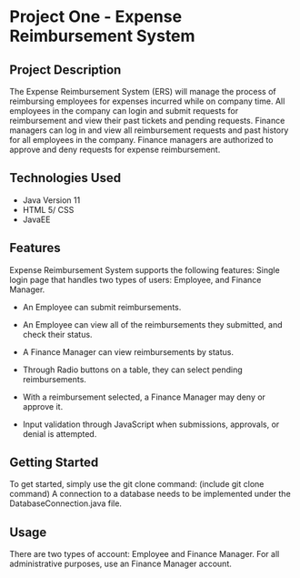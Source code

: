 # Project One - Expense Reimbursement System

## Project Description
The Expense Reimbursement System (ERS) will manage the process of reimbursing employees for expenses incurred while on company time. All employees in the company can login and submit requests for reimbursement and view their past tickets and pending requests. Finance managers can log in and view all reimbursement requests and past history for all employees in the company. Finance managers are authorized to approve and deny requests for expense reimbursement.

## Technologies Used

* Java Version 11
* HTML 5/ CSS
* JavaEE

## Features

Expense Reimbursement System supports the following features:
Single login page that handles two types of users: Employee, and Finance Manager.

* An Employee can submit reimbursements.

* An Employee can view all of the reimbursements they submitted, and check their status.

* A Finance Manager can view reimbursements by status.

* Through Radio buttons on a table, they can select pending reimbursements.

* With a reimbursement selected, a Finance Manager may deny or approve it.

* Input validation through JavaScript when submissions, approvals, or denial is attempted.


## Getting Started
   
  To get started, simply use the git clone command:
(include git clone command)
   A connection to a database needs to be implemented under the DatabaseConnection.java file.

## Usage
   There are two types of account: Employee and Finance Manager. For all administrative purposes, use an Finance Manager account.
   
